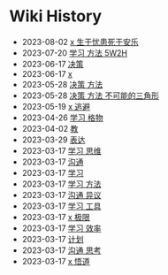 # Wiki History

- 2023-08-02        [x 生于忧患死于安乐](/0023_x_生于忧患死于安乐)
- 2023-07-20        [学习 方法 5W2H](/0022_学习_方法_5W2H)
- 2023-06-17        [决策](/0021_决策)
- 2023-06-17        [x](/0020_x)
- 2023-05-28        [决策 方法](/0018_决策_方法)
- 2023-05-28        [决策 方法 不可能的三角形](/0019_决策_方法_不可能的三角形)
- 2023-05-19        [x 逃避](/0017_x_逃避)
- 2023-04-26        [学习 格物](/0016_学习_格物)
- 2023-04-02        [教](/0015_教)
- 2023-03-29        [表达](/0014_表达)
- 2023-03-17        [学习 思维](/0011_学习_思维)
- 2023-03-17        [沟通](/0005_沟通)
- 2023-03-17        [学习](/0009_学习)
- 2023-03-17        [学习 方法](/0013_学习_方法)
- 2023-03-17        [沟通 异议](/0006_沟通_异议)
- 2023-03-17        [学习 工具](/0010_学习_工具)
- 2023-03-17        [x 极限](/0003_x_极限)
- 2023-03-17        [学习 效率](/0012_学习_效率)
- 2023-03-17        [计划](/0008_计划)
- 2023-03-17        [沟通 思考](/0007_沟通_思考)
- 2023-03-17        [x 悟道](/0004_x_悟道)
